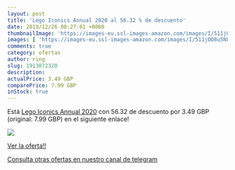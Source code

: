 ```yaml
---
layout: post
title: 'Lego Iconics Annual 2020 al 56.32 % de descuento'
date: 2019/12/26 00:27:01 +0000
thumbnailImage: 'https://images-eu.ssl-images-amazon.com/images/I/511jOO8u5NL._SL200_.jpg'
images: [ 'https://images-eu.ssl-images-amazon.com/images/I/511jOO8u5NL._SL200_.jpg' ]
comments: true
category: ofertas
author: ring
slug: 1913072320
description:
actualPrice: 3.49 GBP
comparePrice: 7.99 GBP
inStock: true
---
```


Está [Lego Iconics Annual 2020](https://www.amazon.com/dp/1913072320/?tag=redken08-20) con 56.32 de descuento por 3.49 GBP (original: 7.99 GBP) en el siguiente enlace!

[![](https://images-eu.ssl-images-amazon.com/images/I/511jOO8u5NL._SL200_.jpg)](https://www.amazon.com/dp/1913072320/?tag=redken08-20)

[Ver la oferta!!](https://www.amazon.com/dp/1913072320/?tag=redken08-20)

[Consulta otras ofertas en nuestro canal de telegram](https://t.me/s/ofertas25)
